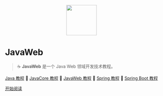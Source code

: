 <div align="center"><img width="100px" src="http://dunwu.test.upcdn.net/common/logo/zp.png" /></div>

# JavaWeb

> ☕ **JavaWeb** 是一个 Java Web 领域开发技术教程。

[Java 教程](https://dunwu.github.io/java-tutorial/) 🔹 [JavaCore 教程](https://dunwu.github.io/javacore/) 🔹 [JavaWeb 教程](https://dunwu.github.io/javaweb/) 🔹 [Spring 教程](https://dunwu.github.io/spring-tutorial/) 🔹 [Spring Boot 教程](https://dunwu.github.io/spring-boot-tutorial/)

[开始阅读](README.md)
